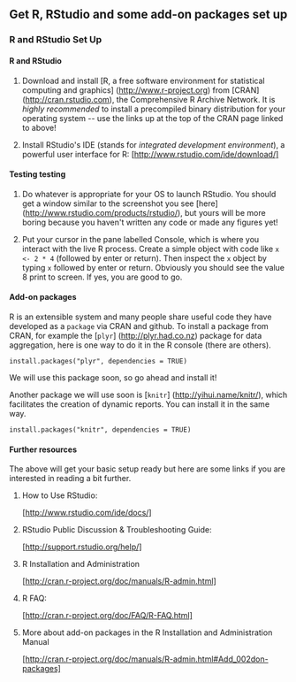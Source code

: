 ## Get R, RStudio and some add-on packages set up

### R and RStudio Set Up

#### R and RStudio

1. Download and install [R, a free software environment for statistical computing and graphics] (http://www.r-project.org) from [CRAN] (http://cran.rstudio.com), the Comprehensive R Archive Network. It is *highly recommended* to install a precompiled binary distribution for your operating system -- use the links up at the top of the CRAN page linked to above!

2. Install RStudio's IDE (stands for *integrated development environment*), a powerful user interface for R:  [http://www.rstudio.com/ide/download/]

#### Testing testing

1. Do whatever is appropriate for your OS to launch RStudio. You should get a window similar to the screenshot you see [here] (http://www.rstudio.com/products/rstudio/), but yours will be more boring because you haven't written any code or made any figures yet!

2. Put your cursor in the pane labelled Console, which is where you interact with the live R process. Create a simple object with code like `x <- 2 * 4` (followed by enter or return). Then inspect the `x` object by typing `x` followed by enter or return. Obviously you should see the value 8 print to screen. If yes, you are good to go.

#### Add-on packages

R is an extensible system and many people share useful code they have developed as a `package` via CRAN and github. To install a package from CRAN, for example the [`plyr`] (http://plyr.had.co.nz) package for data aggregation, here is one way to do it in the R console (there are others).

`install.packages("plyr", dependencies = TRUE)`

We will use this package soon, so go ahead and install it!

Another package we will use soon is [`knitr`] (http://yihui.name/knitr/), which facilitates the creation of dynamic reports. You can install it in the same way. 

`install.packages("knitr", dependencies = TRUE)`

#### Further resources

The above will get your basic setup ready but here are some links if you are interested in reading a bit further.

1. How to Use RStudio:

     [http://www.rstudio.com/ide/docs/]

2. RStudio Public Discussion & Troubleshooting Guide:
    
     [http://support.rstudio.org/help/]
     
3. R Installation and Administration

    [http://cran.r-project.org/doc/manuals/R-admin.html]
    
4. R FAQ:

    [http://cran.r-project.org/doc/FAQ/R-FAQ.html]
    
5. More about add-on packages in the R Installation and Administration Manual

    [http://cran.r-project.org/doc/manuals/R-admin.html#Add_002don-packages]